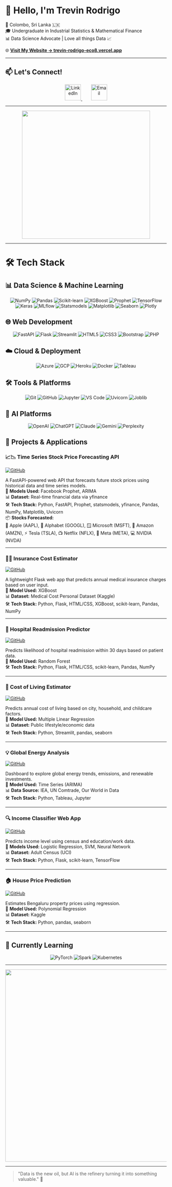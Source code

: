 # 👋 Hello, I'm Trevin Rodrigo

📍 Colombo, Sri Lanka 🇱🇰  
🎓 Undergraduate in Industrial Statistics & Mathematical Finance  
📊 Data Science Advocate | Love all things Data 📈

🌐 [**Visit My Website → trevin-rodrigo-eco8.vercel.app**](https://trevin-rodrigo-eco8.vercel.app/)

---

## 📫 Let's Connect!

<p align="center">
  <a href="https://www.linkedin.com/in/trevin-rodrigo/">
    <img src="https://cdn.jsdelivr.net/gh/devicons/devicon/icons/linkedin/linkedin-original.svg" width="50" title="LinkedIn"/>
  </a>
  &nbsp;&nbsp;&nbsp;&nbsp;&nbsp;&nbsp;
  <a href="mailto:trevin.rodrigo10@gmail.com">
    <img src="https://upload.wikimedia.org/wikipedia/commons/7/7e/Gmail_icon_%282020%29.svg" width="50" title="Email"/>
  </a>
</p>

---

<p align="center">
  <img src="https://media.giphy.com/media/QJ8bR5An4VC59FvVcx/giphy.gif" width="400"/>
</p>

---

# 🛠️ Tech Stack

## 📊 Data Science & Machine Learning
<div align="center">
  <img src="https://img.shields.io/badge/Numpy-013243?style=for-the-badge&logo=numpy&logoColor=white" alt="NumPy">
  <img src="https://img.shields.io/badge/Pandas-150458?style=for-the-badge&logo=pandas&logoColor=white" alt="Pandas">
  <img src="https://img.shields.io/badge/Scikit_Learn-F7931E?style=for-the-badge&logo=scikit-learn&logoColor=white" alt="Scikit-learn">
  <img src="https://img.shields.io/badge/XGBoost-017CEE?style=for-the-badge&logo=xgboost&logoColor=white" alt="XGBoost">
  <img src="https://img.shields.io/badge/Prophet-000000?style=for-the-badge&logo=facebook&logoColor=white" alt="Prophet">
  <img src="https://img.shields.io/badge/TensorFlow-FF6F00?style=for-the-badge&logo=tensorflow&logoColor=white" alt="TensorFlow">
  <img src="https://img.shields.io/badge/Keras-D00000?style=for-the-badge&logo=keras&logoColor=white" alt="Keras">
  <img src="https://img.shields.io/badge/MLflow-0194E2?style=for-the-badge&logo=mlflow&logoColor=white" alt="MLflow">
  <img src="https://img.shields.io/badge/Statsmodels-3776AB?style=for-the-badge&logo=python&logoColor=white" alt="Statsmodels">
  <img src="https://img.shields.io/badge/Matplotlib-11557C?style=for-the-badge&logo=matplotlib&logoColor=white" alt="Matplotlib">
  <img src="https://img.shields.io/badge/Seaborn-3776AB?style=for-the-badge&logo=python&logoColor=white" alt="Seaborn">
  <img src="https://img.shields.io/badge/Plotly-3F4F75?style=for-the-badge&logo=plotly&logoColor=white" alt="Plotly">
</div>

## 🌐 Web Development
<div align="center">
  <img src="https://img.shields.io/badge/FastAPI-009688?style=for-the-badge&logo=fastapi&logoColor=white" alt="FastAPI">
  <img src="https://img.shields.io/badge/Flask-000000?style=for-the-badge&logo=flask&logoColor=white" alt="Flask">
  <img src="https://img.shields.io/badge/Streamlit-FF4B4B?style=for-the-badge&logo=streamlit&logoColor=white" alt="Streamlit">
  <img src="https://img.shields.io/badge/HTML5-E34F26?style=for-the-badge&logo=html5&logoColor=white" alt="HTML5">
  <img src="https://img.shields.io/badge/CSS3-1572B6?style=for-the-badge&logo=css3&logoColor=white" alt="CSS3">
  <img src="https://img.shields.io/badge/Bootstrap-7952B3?style=for-the-badge&logo=bootstrap&logoColor=white" alt="Bootstrap">
  <img src="https://img.shields.io/badge/PHP-777BB4?style=for-the-badge&logo=php&logoColor=white" alt="PHP">
</div>

## ☁️ Cloud & Deployment
<div align="center">
  <img src="https://img.shields.io/badge/Azure-0078D4?style=for-the-badge&logo=microsoft-azure&logoColor=white" alt="Azure">
  <img src="https://img.shields.io/badge/Google_Cloud-4285F4?style=for-the-badge&logo=google-cloud&logoColor=white" alt="GCP">
  <img src="https://img.shields.io/badge/Heroku-430098?style=for-the-badge&logo=heroku&logoColor=white" alt="Heroku">
  <img src="https://img.shields.io/badge/Docker-2496ED?style=for-the-badge&logo=docker&logoColor=white" alt="Docker">
  <img src="https://img.shields.io/badge/Tableau-E97627?style=for-the-badge&logo=tableau&logoColor=white" alt="Tableau">
</div>

## 🛠️ Tools & Platforms
<div align="center">
  <img src="https://img.shields.io/badge/Git-F05032?style=for-the-badge&logo=git&logoColor=white" alt="Git">
  <img src="https://img.shields.io/badge/GitHub-181717?style=for-the-badge&logo=github&logoColor=white" alt="GitHub">
  <img src="https://img.shields.io/badge/Jupyter-F37626?style=for-the-badge&logo=jupyter&logoColor=white" alt="Jupyter">
  <img src="https://img.shields.io/badge/VS_Code-007ACC?style=for-the-badge&logo=visual-studio-code&logoColor=white" alt="VS Code">
  <img src="https://img.shields.io/badge/Uvicorn-09092A?style=for-the-badge&logo=python&logoColor=white" alt="Uvicorn">
  <img src="https://img.shields.io/badge/Joblib-467fcf?style=for-the-badge&logo=python&logoColor=white" alt="Joblib">
</div>

## 🧠 AI Platforms
<div align="center">
  <img src="https://img.shields.io/badge/OpenAI-412991?style=for-the-badge&logo=openai&logoColor=white" alt="OpenAI">
  <img src="https://img.shields.io/badge/ChatGPT-74aa9c?style=for-the-badge&logo=openai&logoColor=white" alt="ChatGPT">
  <img src="https://img.shields.io/badge/Claude-fff?style=for-the-badge&logo=anthropic&logoColor=black" alt="Claude">
  <img src="https://img.shields.io/badge/Gemini-4285F4?style=for-the-badge&logo=google&logoColor=white" alt="Gemini">
  <img src="https://img.shields.io/badge/Perplexity-1919FF?style=for-the-badge&logo=data:image/svg+xml;base64,PHN2ZyB2aWV3Qm94PSIwIDAgNDggNDgiIHdpZHRoPSIxOCIgaGVpZ2h0PSIxOCIgeG1sbnM9Imh0dHA6Ly93d3cudzMub3JnLzIwMDAvc3ZnIj48Y2lyY2xlIGN4PSIyNCIgY3k9IjI0IiByPSIyNCIgZmlsbD0iIzE5MTlGRiIvPjwvc3ZnPg==" alt="Perplexity">
</div>

## 🚀 Projects & Applications

### 📈📉 Time Series Stock Price Forecasting API  
[![GitHub](https://img.shields.io/badge/GitHub-View_Repository-181717?style=for-the-badge&logo=github)](https://github.com/Trevin07/stock-predictor)  

A FastAPI-powered web API that forecasts future stock prices using historical data and time series models.  
🧠 **Models Used:** Facebook Prophet, ARIMA  
📊 **Dataset:** Real-time financial data via yfinance  
🛠️ **Tech Stack:** Python, FastAPI, Prophet, statsmodels, yfinance, Pandas, NumPy, Matplotlib, Uvicorn  
📦 **Stocks Forecasted:**  
🍎 Apple (AAPL), 🔎 Alphabet (GOOGL), 🪟 Microsoft (MSFT), 🛒 Amazon (AMZN), ⚡ Tesla (TSLA), 📺 Netflix (NFLX), 🔵 Meta (META), 💻 NVIDIA (NVDA)  

---

### ✍🏽 Insurance Cost Estimator  
[![GitHub](https://img.shields.io/badge/GitHub-View_Repository-181717?style=for-the-badge&logo=github)](https://github.com/Trevin07/insurance_estimator)  

A lightweight Flask web app that predicts annual medical insurance charges based on user input.  
🧠 **Model Used:** XGBoost  
📊 **Dataset:** Medical Cost Personal Dataset (Kaggle)  
🛠️ **Tech Stack:** Python, Flask, HTML/CSS, XGBoost, scikit-learn, Pandas, NumPy  

---

### 🏥 Hospital Readmission Predictor  
[![GitHub](https://img.shields.io/badge/GitHub-View_Repository-181717?style=for-the-badge&logo=github)](https://github.com/Trevin07/hospital-readmission-app)  

Predicts likelihood of hospital readmission within 30 days based on patient data.  
🧠 **Model Used:** Random Forest  
🛠️ **Tech Stack:** Python, Flask, HTML/CSS, scikit-learn, Pandas, NumPy  

---

### 🧾 Cost of Living Estimator  
[![GitHub](https://img.shields.io/badge/GitHub-View_Repository-181717?style=for-the-badge&logo=github)](https://github.com/Trevin07/Cost_estimator)  

Predicts annual cost of living based on city, household, and childcare factors.  
🧠 **Model Used:** Multiple Linear Regression  
📊 **Dataset:** Public lifestyle/economic data  
🛠️ **Tech Stack:** Python, Streamlit, pandas, seaborn  

---

### 💡 Global Energy Analysis  
[![GitHub](https://img.shields.io/badge/GitHub-View_Repository-181717?style=for-the-badge&logo=github)](https://github.com/Trevin07/global-energy-transition)  

Dashboard to explore global energy trends, emissions, and renewable investments.  
🧠 **Model Used:** Time Series (ARIMA)  
📊 **Data Source:** IEA, UN Comtrade, Our World in Data  
🛠️ **Tech Stack:** Python, Tableau, Jupyter  

---

### 🔍 Income Classifier Web App  
[![GitHub](https://img.shields.io/badge/GitHub-View_Repository-181717?style=for-the-badge&logo=github)](https://github.com/Trevin07/Income-Prediction)  

Predicts income level using census and education/work data.  
🧠 **Models Used:** Logistic Regression, SVM, Neural Network  
📊 **Dataset:** Adult Census (UCI)  
🛠️ **Tech Stack:** Python, Flask, scikit-learn, TensorFlow  

---

### 🏠 House Price Prediction  
[![GitHub](https://img.shields.io/badge/GitHub-View_Repository-181717?style=for-the-badge&logo=github)](https://github.com/Trevin07/House-price-prediction)  

Estimates Bengaluru property prices using regression.  
🧠 **Model Used:** Polynomial Regression  
📊 **Dataset:** Kaggle  
🛠️ **Tech Stack:** Python, pandas, seaborn  

---

## 🌱 Currently Learning
<div align="center">
  <img src="https://img.shields.io/badge/PyTorch-EE4C2C?style=for-the-badge&logo=pytorch&logoColor=white" alt="PyTorch">
  <img src="https://img.shields.io/badge/Apache_Spark-E25A1C?style=for-the-badge&logo=apachespark&logoColor=white" alt="Spark">
  <img src="https://img.shields.io/badge/Kubernetes-326CE5?style=for-the-badge&logo=kubernetes&logoColor=white" alt="Kubernetes">
</div>

---

<p align="center">
  <img src="https://media.giphy.com/media/SvckSy7fFviqrq8ClF/giphy.gif" width="600"/>
</p>

---

> "Data is the new oil, but AI is the refinery turning it into something valuable." 🚀
